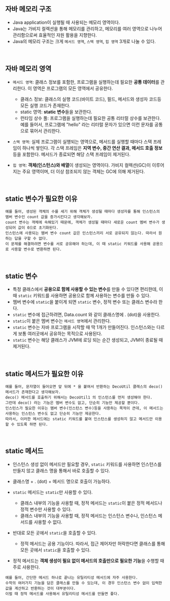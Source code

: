 ## 자바 메모리 구조

* Java application이 실행될 때 사용되는 메모리 영역이다.
* Java는 가비지 컬렉션을 통해 메모리를 관리하고, 메모리를 여러 영역으로 나누어 관리함으로써 효율적인 자원 활용을 지향한다.
* Java의 메모리 구조는 크게 ``메서드 영역``, ``스택 영역``, ``힙 영역`` 3개로 나눌 수 있다.

<br>

## 자바 메모리 영역
* ``메서드 영역``: 클래스 정보를 포함한, 프로그램을 실행하는데 필요한 **공통 데이터**를 관리한다. 이 영역은 프로그램의 모든 영역에서 공유한다.

  * 클래스 정보: 클래스의 실행 코드(바이트 코드), 필드, 메서드와 생성자 코드등 모든 실행 코드가 존재한다.
  * static 영역: **static 변수**들을 보관한다.
  * 런타임 상수 풀: 프로그램을 실행하는데 필요한 공통 리터럴 상수를 보관한다. 예를 들어서, 프로그램에
"hello" 라는 리터럴 문자가 있으면 이런 문자를 공통으로 묶어서 관리한다.


* ``스택 영역``: 실제 프로그램이 실행되는 영역으로, 메서드를 실행할 때마다 스택 프레임이 하나씩 쌓인다.  각 스택 프레임은 **지역 변수, 중간 연산 결과,
   메서드 호출 정보** 등을 포함한다. 메서드가 종료되면 해당 스택 프레임이 제거된다.
* ``힙 영역``: **객체(인스턴스)와 배열**이 생성되는 영역이다. 가비지 컬렉션(GC)이 이루어지는 주요 영역이며, 더 이상 참조되지 않는 객체는 GC에 의해 제거된다.

<br>

## static 변수가 필요한 이유

```
예를 들어, 생성된 객체의 수를 세기 위해 객체가 생성될 때마다 생성자를 통해 인스턴스의 멤버 변수인 count 값을 증가시킨다고 생각해보자.
count 변수는 객체에 속해있기 때문에, 객체가 생성될 때마다 새로운 count 멤버 변수가 생성되어 값이 0으로 초기화된다.
인스턴스에 사용되는 멤버 변수 count 값은 인스턴스끼리 서로 공유되지 않는다. 따라서 원하는 답을 구할 수 없다.
이 문제를 해결하려면 변수를 서로 공유해야 하는데, 이 때 static 키워드를 사용해 공용으로 사용할 변수로 변환하면 된다.
```

<br>

## static 변수

* 특정 클래스에서 **공용으로 함께 사용할 수 있는 변수**를 만들 수 있다면 편리한데, 이 때 ``static`` 키워드를 사용하면 공용으로 함께 사용하는 변수를 만들 수 있다.
* 멤버 변수에 ``static``을 붙이게 되면 ``static`` 변수, 정적 변수 또는 클래스 변수라 한다.
* ``static`` 변수에 접근하려면, Data.count 와 같이 클래스명에 . (dot)을 사용한다.
* ``static``이 붙은 멤버 변수는 ``메서드 영역``에서 관리한다.
* ``static`` 변수는 자바 프로그램을 시작할 때 딱 1개가 만들어진다. 인스턴스와는 다르게 보통 여러곳에서 공유하는 목적으로 사용된다.
* ``static`` 변수는 해당 클래스가 JVM에 로딩 되는 순간 생성되고, JVM이 종료될 때 제거된다.

<br>

## static 메서드가 필요한 이유

```
예를 들어, 문자열이 들어오면 앞 뒤에 * 을 붙여서 반환하는 DecoUtil 클래스의 deco() 메서드가 존재한다고 생각해보자.
deco() 메서드를 호출하기 위해서는 DecoUtil1 의 인스턴스를 먼저 생성해야 한다.
그런데 deco() 라는 기능은 멤버 변수도 없고, 단순히 기능만 제공할 뿐이다.
인스턴스가 필요한 이유는 멤버 변수(인스턴스 변수)등을 사용하는 목적이 큰데, 이 메서드는 사용하는 인스턴스 변수도 없고 단순히 기능만 제공한다.
따라서, 이러한 메서드에는 static 키워드를 붙여 인스턴스를 생성하지 않고 메서드만 이용할 수 있도록 하면 된다.
```

<br>

## static 메서드

* 인스턴스 생성 없이 메서드만 필요할 경우, ``static`` 키워드를 사용하면 인스턴스를 만들지 않고 클래스 명을 통해서 바로 호출할 수 있다.
* 클래스명 + . (dot) + 메서드 명으로 호출이 가능하다.
* ``static`` 메서드는 ``static``만 사용할 수 있다.
  * 클래스 내부의 기능을 사용할 때, 정적 메서드는 ``static``이 붙은 정적 메서드나 정적 변수만 사용할 수 있다.
  * 클래스 내부의 기능을 사용할 때, 정적 메서드는 인스턴스 변수나, 인스턴스 메서드를 사용할 수 없다.

* 반대로 모든 곳에서 ``static``을 호출할 수 있다.
  * 정적 메서드는 공용 기능이다. 따라서, 접근 제어자만 허락한다면 클래스를 통해 모든 곳에서 ``static``을 호출할 수 있다.

* 정적 메서드는 **객체 생성이 필요 없이 메서드의 호출만으로 필요한 기능**을 수행할 때 주로 사용한다.

```
예를 들어, 간단한 메서드 하나로 끝나는 유틸리티성 메서드에 자주 사용한다.
수학의 여러가지 기능을 담은 클래스를 만들 수 있는데, 이 경우 인스턴스 변수 없이 입력한 값을 계산하고 반환하는 것이 대부분이다.
이럴 때 정적 메서드를 사용해서 유틸리티성 메서드를 만들면 좋다.
```
